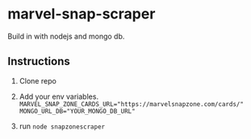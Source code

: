 # marvel-snap-scraper
Build in with nodejs and mongo db.

## Instructions
1. Clone repo
2. Add your env variables.
   ``` MARVEL_SNAP_ZONE_CARDS_URL="https://marvelsnapzone.com/cards/" ```
   ```MONGO_URL_DB="YOUR_MONGO_DB_URL" ```
   
3. run ```node snapzonescraper```

